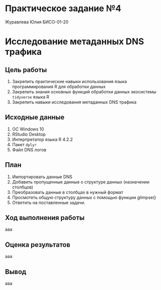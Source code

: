 # Практическое задание №4
Журавлева Юлия БИСО-01-20

# Исследование метаданных DNS трафика

## Цель работы

1.  Закрепить практические навыки использования языка программирования R
    для обработки данных
2.  Закрепить знания основных функций обработки данных экосистемы
    `tidyverse` языка R
3.  Закрепить навыки исследования метаданных DNS трафика

## Исходные данные

1.  ОС Windows 10
2.  RStudio Desktop
3.  Интерпретатор языка R 4.2.2
4.  Пакет `dplyr`
5.  Файл DNS логов

## План

1.  Импортировать данные DNS
2.  Добавить пропущенные данные о структуре данных (назначении столбцов)
3.  Преобразовать данные в столбцах в нужный формат
4.  Просмотеть общую структуру данных с помощью функции glimpse()
5.  Ответить на поставленные задачи.

## Ход выполнения работы

ааа

## Оценка результатов

ааа

## Вывод

ааа
